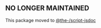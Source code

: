 ## NO LONGER MAINTAINED

This package moved to [@the-/script-jsdoc](https://www.npmjs.com/package/@the-/script-jsdoc)
      
